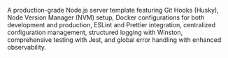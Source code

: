 A production-grade Node.js server template featuring Git Hooks (Husky), Node Version Manager (NVM) setup, Docker configurations for both development and production, ESLint and Prettier integration, centralized configuration management, structured logging with Winston, comprehensive testing with Jest, and global error handling with enhanced observability.
